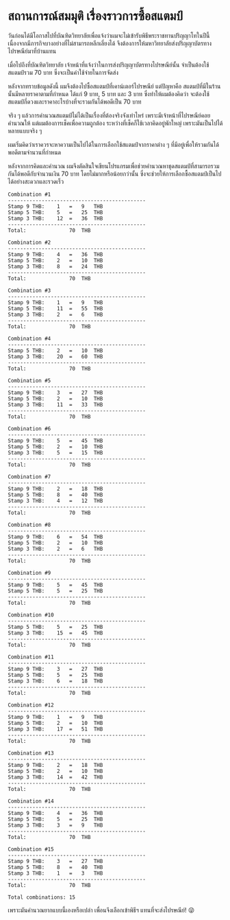 # สถานการณ์สมมุติ เรื่องราวการซื้อสแตมป์

วันก่อนได้มีโอกาสไปที่บัณฑิตวิทยาลัยเพื่อแจ้งว่าผมจะไม่เข้ารับพิธีพระราชทานปริญญาโทในปีนี้ เนื่องจากมีภารกิจบางอย่างที่ไม่สามารถหลีกเลี่ยงได้ จึงต้องการให้มหาวิทยาลัยส่งปริญญาบัตรทางไปรษณีย์มาที่บ้านแทน

เมื่อไปถึงที่บัณฑิตวิทยาลัย เจ้าหน้าที่แจ้งว่าในการส่งปริญญาบัตรทางไปรษณีย์นั้น จำเป็นต้องใช้สแตมป์รวม 70 บาท ซึ่งจะเป็นค่าใช้จ่ายในการจัดส่ง

หลังจากทราบข้อมูลดังนี้ ผมจึงต้องไปซื้อสแตมป์ที่เคาน์เตอร์ไปรษณีย์ แต่ปัญหาคือ สแตมป์ที่มีในร้านนั้นมีหลายราคาตามที่กำหนด ได้แก่ 9 บาท, 5 บาท และ 3 บาท ซึ่งทำให้ผมต้องคิดว่า จะต้องใช้สแตมป์กี่ดวงและราคาอะไรบ้างที่จะรวมกันได้พอดีเป็น 70 บาท

จริง ๆ แล้วการคำนวณสแตมป์ไม่ได้เป็นเรื่องที่ต้องจริงจังเท่าไหร่ เพราะมีเจ้าหน้าที่ไปรษณีย์คอยคำนวณให้ แต่ผมต้องการเช็คเพื่อความถูกต้อง ระหว่างที่เช็คก็ใช้เวลาคิดอยู่พักใหญ่ เพราะมันเป็นไปได้หลายแบบจริง ๆ

ผมเริ่มคิดว่าเราควรจะหาความเป็นไปได้ในการเลือกใช้สแตมป์จากราคาต่าง ๆ ที่มีอยู่เพื่อให้รวมกันได้พอดีตามจำนวนที่กำหนด

หลังจากการคิดและคำนวณ ผมจึงตัดสินใจเขียนโปรแกรมเพื่อช่วยคำนวณหาชุดสแตมป์ที่สามารถรวมกันได้พอดีกับจำนวนเงิน 70 บาท โดยไม่มากหรือน้อยกว่านั้น ซึ่งจะช่วยให้การเลือกซื้อสแตมป์เป็นไปได้อย่างสะดวกและรวดเร็ว

```log
Combination #1
---------------------------------------------
Stamp 9 THB:	1	=	9	THB
Stamp 5 THB:	5	=	25	THB
Stamp 3 THB:	12	=	36	THB
---------------------------------------------
Total:				70	THB

Combination #2
---------------------------------------------
Stamp 9 THB:	4	=	36	THB
Stamp 5 THB:	2	=	10	THB
Stamp 3 THB:	8	=	24	THB
---------------------------------------------
Total:				70	THB

Combination #3
---------------------------------------------
Stamp 9 THB:	1	=	9	THB
Stamp 5 THB:	11	=	55	THB
Stamp 3 THB:	2	=	6	THB
---------------------------------------------
Total:				70	THB

Combination #4
---------------------------------------------
Stamp 5 THB:	2	=	10	THB
Stamp 3 THB:	20	=	60	THB
---------------------------------------------
Total:				70	THB

Combination #5
---------------------------------------------
Stamp 9 THB:	3	=	27	THB
Stamp 5 THB:	2	=	10	THB
Stamp 3 THB:	11	=	33	THB
---------------------------------------------
Total:				70	THB

Combination #6
---------------------------------------------
Stamp 9 THB:	5	=	45	THB
Stamp 5 THB:	2	=	10	THB
Stamp 3 THB:	5	=	15	THB
---------------------------------------------
Total:				70	THB

Combination #7
---------------------------------------------
Stamp 9 THB:	2	=	18	THB
Stamp 5 THB:	8	=	40	THB
Stamp 3 THB:	4	=	12	THB
---------------------------------------------
Total:				70	THB

Combination #8
---------------------------------------------
Stamp 9 THB:	6	=	54	THB
Stamp 5 THB:	2	=	10	THB
Stamp 3 THB:	2	=	6	THB
---------------------------------------------
Total:				70	THB

Combination #9
---------------------------------------------
Stamp 9 THB:	5	=	45	THB
Stamp 5 THB:	5	=	25	THB
---------------------------------------------
Total:				70	THB

Combination #10
---------------------------------------------
Stamp 5 THB:	5	=	25	THB
Stamp 3 THB:	15	=	45	THB
---------------------------------------------
Total:				70	THB

Combination #11
---------------------------------------------
Stamp 9 THB:	3	=	27	THB
Stamp 5 THB:	5	=	25	THB
Stamp 3 THB:	6	=	18	THB
---------------------------------------------
Total:				70	THB

Combination #12
---------------------------------------------
Stamp 9 THB:	1	=	9	THB
Stamp 5 THB:	2	=	10	THB
Stamp 3 THB:	17	=	51	THB
---------------------------------------------
Total:				70	THB

Combination #13
---------------------------------------------
Stamp 9 THB:	2	=	18	THB
Stamp 5 THB:	2	=	10	THB
Stamp 3 THB:	14	=	42	THB
---------------------------------------------
Total:				70	THB

Combination #14
---------------------------------------------
Stamp 9 THB:	4	=	36	THB
Stamp 5 THB:	5	=	25	THB
Stamp 3 THB:	3	=	9	THB
---------------------------------------------
Total:				70	THB

Combination #15
---------------------------------------------
Stamp 9 THB:	3	=	27	THB
Stamp 5 THB:	8	=	40	THB
Stamp 3 THB:	1	=	3	THB
---------------------------------------------
Total:				70	THB

Total combinations: 15

```

เพราะมันคำนวณยากแบบนี้เองหรือเปล่า เพื่อนจึงเลือกเข้าพิธีฯ แทนที่จะส่งไปรษณีย์! 😜